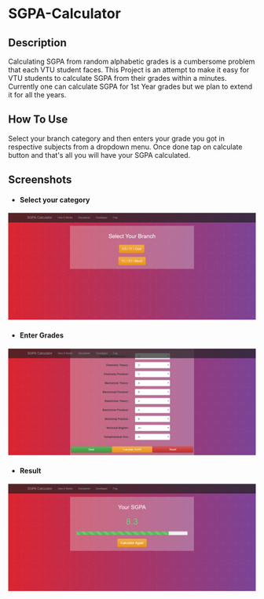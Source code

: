 # SGPA-Calculator


## Description
Calculating SGPA from random alphabetic grades is a cumbersome problem that each VTU student faces. This Project is an attempt to make it easy for VTU students to calculate SGPA  from their grades within a minutes. Currently one can calculate SGPA for 1st Year grades but we plan to extend it for all the years.

## How To Use
Select your branch category and then enters your grade you got in respective subjects from a dropdown menu. Once done tap on calculate button and that's all you will have your SGPA calculated. 

## Screenshots

- #### Select your category
![Home Page - Select Category](/screenshot/home.png?raw=true "Select your category")

- #### Enter Grades
![Form Page - Enter Grades](/screenshot/form.png?raw=true "Enter Grades")

- #### Result
![Result Page - Calculated SGPA](/screenshot/result.png?raw=true "Result")


